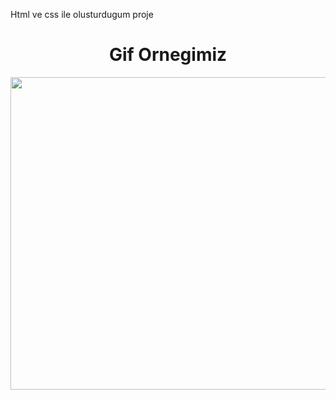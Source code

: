 Html ve css ile olusturdugum proje

<h1 align="center">Gif Ornegimiz</h1>
<p><img  align="center" src="gif.gif" width="800" height="500"/></p>
